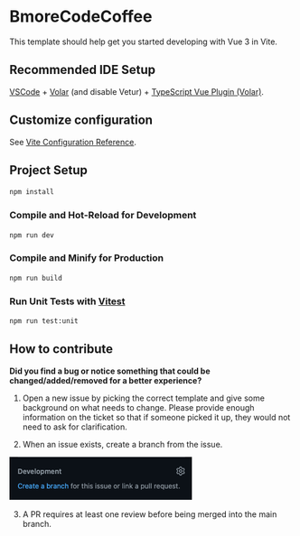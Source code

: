 # BmoreCodeCoffee

This template should help get you started developing with Vue 3 in Vite.

## Recommended IDE Setup

[VSCode](https://code.visualstudio.com/) + [Volar](https://marketplace.visualstudio.com/items?itemName=Vue.volar) (and disable Vetur) + [TypeScript Vue Plugin (Volar)](https://marketplace.visualstudio.com/items?itemName=Vue.vscode-typescript-vue-plugin).

## Customize configuration

See [Vite Configuration Reference](https://vitejs.dev/config/).

## Project Setup

```sh
npm install
```

### Compile and Hot-Reload for Development

```sh
npm run dev
```

### Compile and Minify for Production

```sh
npm run build
```

### Run Unit Tests with [Vitest](https://vitest.dev/)

```sh
npm run test:unit
```

## How to contribute

**Did you find a bug or notice something that could be changed/added/removed for a better experience?**

1. Open a new issue by picking the correct template and give some background on what needs to change. Please provide enough information on the ticket so that if someone picked it up, they would not need to ask for clarification.

2. When an issue exists, create a branch from the issue.

![A screencap of the left hand menu of an issue where a user can click 'Create a branch' from an issue](/public/create_branch_screencap.png "Create a branch from an issue screencap")

3. A PR requires at least one review before being merged into the main branch.